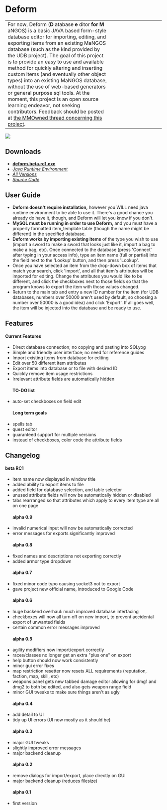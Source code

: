 # Deform #
<table cellspacing='5'><tr><td>For now, Deform (<b>D</b> atabase <b>e</b> ditor <b>for M</b> aNGOS) is a basic JAVA based form-style database editor for importing, editing, and exporting items from an existing MaNGOS database (such as the kind provided by the UDB project).  The goal of this project is to provide an easy to use and available method for quickly altering and inserting custom items (and eventually other object types) into an existing MaNGOS database, without the use of web-based generators or general purpose sql tools.  At the moment, this project is an open source learning endeavor, not seeking contributors.  Feedback should be posted at <a href='http://www.mmowned.com/forums/programs/272962-alpha-mangos-item-creator-editor.html'>the MMOwned thread concerning this project</a>.</td><td width='150'></td></tr></table>
<img src='http://img99.imageshack.us/img99/6219/deform.gif'>

<h2>Downloads</h2>
<ul><li><b><a href='http://de4m.googlecode.com/svn/trunk/bin/deform.beta.rc1.exe'>deform.beta.rc1.exe</a></b>
</li><li><i><a href='http://www.java.com/en/download/manual.jsp'>Java Runtime Environment</a></i>
</li><li><i><a href='http://code.google.com/p/de4m/source/browse/#svn/trunk/bin'>All Versions</a></i>
</li><li><i><a href='http://code.google.com/p/de4m/source/browse/#svn/trunk'>Source Code</a></i></li></ul>

<h2>User Guide</h2>
<ul><li><b>Deform doesn't require installation,</b> however you WILL need java runtime environment to be able to use it.  There's a good chance you already do have it, though, and Deform will let you know if you don't.<br>
</li><li><b>MySQL must be running in order to use Deform,</b> and you must have a properly formatted item_template table (though the name might be different) in the specified database.<br>
</li><li><b>Deform works by importing existing items</b> of the type you wish to use (import a sword to make a sword that looks just like it, import a bag to make a bag, etc).  Once connected to the database (press 'Connect' after typing in your access info), type an item name (full or partial) into the field next to the 'Lookup' button, and then press 'Lookup'.<br>
</li><li>Once you have selected an item from the drop-down box of items that match your search, click 'Import', and all that item's attributes will be imported for editing.  Change the attributes you would like to be different, and click the checkboxes next to those fields so that the program knows to export the item with those values changed.<br>
</li><li>Return to the main tab and entry a new ID number for the item (for UDB databases, numbers over 50000 aren't used by default, so choosing a number over 50000 is a good idea) and click 'Export'.  If all goes well, the item will be injected into the database and be ready to use.</li></ul>

<h2>Features</h2>
<h4>Current Features</h4>
<ul><li>Direct database connection; no copying and pasting into SQLyog<br>
</li><li>Simple and friendly user interface; no need for reference guides<br>
</li><li>Import existing items from database for editing<br>
</li><li>Edit over 50 different item attributes<br>
</li><li>Export items into database or to file with desired ID<br>
</li><li>Quickly remove item usage restrictions<br>
</li><li>Irrelevant attribute fields are automatically hidden<br>
<h4>TO-DO list</h4>
</li><li>auto-set checkboxes on field edit<br>
<h4>Long term goals</h4>
</li><li>spells tab<br>
</li><li>quest editor<br>
</li><li>guaranteed support for multiple versions<br>
</li><li>instead of checkboxes, color code the attribute fields</li></ul>

<h2>Changelog</h2>
<h4>beta RC1</h4>
<ul><li>item name now displayed in window title<br>
</li><li>added ability to export items to file<br>
</li><li>added field for database selection, and table selector<br>
</li><li>unused attribute fields will now be automatically hidden or disabled<br>
</li><li>tabs rearranged so that attributes which apply to every item type are all on one page<br>
<h4>alpha 0.9</h4>
</li><li>invalid numerical input will now be automatically corrected<br>
</li><li>error messages for exports significantly improved<br>
<h4>alpha 0.8</h4>
</li><li>fixed names and descriptions not exporting correctly<br>
</li><li>added armor type dropdown<br>
<h4>alpha 0.7</h4>
</li><li>fixed minor code typo causing socket3 not to export<br>
</li><li>gave project new official name, introduced to Google Code<br>
<h4>alpha 0.6</h4>
</li><li>huge backend overhaul: much improved database interfacing<br>
</li><li>checkboxes will now all turn off on new import, to prevent accidental export of unwanted fields<br>
</li><li>certain common error messages improved<br>
<h4>alpha 0.5</h4>
</li><li>agility modifiers now import/export correctly<br>
</li><li>races/classes no longer get an extra "plus one" on export<br>
</li><li>help button should now work consistently<br>
</li><li>minor gui error fixes<br>
</li><li>map restriction resetter now resets ALL requirements (reputation, faction, map, skill, etc)<br>
</li><li>weapons panel gets new tabbed damage editor allowing for dmg1 and dmg2 to both be edited, and also gets weapon range field<br>
</li><li>minor GUI tweaks to make sure things aren't as ugly<br>
<h4>alpha 0.4</h4>
</li><li>add detail to UI<br>
</li><li>tidy up UI errors (UI now mostly as it should be)<br>
<h4>alpha 0.3</h4>
</li><li>major GUI tweaks<br>
</li><li>slightly improved error messages<br>
</li><li>major backend cleanup<br>
<h4>alpha 0.2</h4>
</li><li>remove dialogs for import/export, place directly on GUI<br>
</li><li>major backend cleanup (reduces filesize)<br>
<h4>alpha 0.1</h4>
</li><li>first version